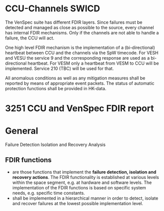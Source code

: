 # CCU-Channels SWICD

The VenSpec suite has different FDIR layers. Since failures must be detected and managed as close as possible to the source, every channel has internal FDIR mechanisms. Only if the channels are not able to handle a failure, the CCU will act.

One high level FDIR mechanism is the implementation of a (bi-directional) heartbeat between CCU and the channels via the SpW timecode. For VESH and VESU the service 9 and the corresponding response are used as a bi-directional heartbeat. For VESM only a heartbeat from VESM to CCU will be implemented. Service 210 (TBC) will be used for that.

All anomalous conditions as well as any mitigation measures shall be reported by means of appropriate event packets. The status of automatic protection functions shall be provided in HK-data.

# 3251 CCU and VenSpec FDIR report


# General

Failure Detection Isolation and Recovery Analysis

## FDIR functions


* are those functions that implement the **failure detection, isolation and recovery actions**. The FDIR functionality is established at various levels within the space segment, e.g. at hardware and software levels. The implementation of the FDIR functions is based on specific system needs, e.g. specific time constants.
* shall be implemented in a hierarchical manner in order to detect, isolate and recover failures at the lowest possible implementation level.
